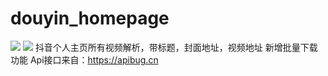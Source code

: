 # douyin_homepage
![](https://i.loli.net/2021/06/21/HVymNjbLuCSazr2.png)
![](https://i.loli.net/2021/06/21/Q9MBjbsICUu5JzP.png)
抖音个人主页所有视频解析，带标题，封面地址，视频地址
新增批量下载功能
Api接口来自：https://apibug.cn
